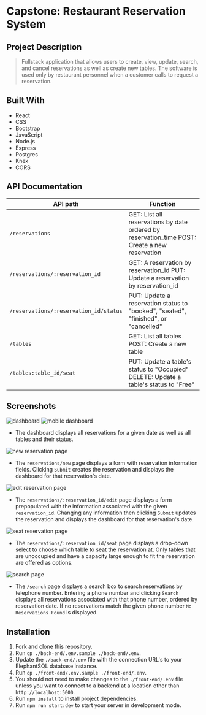 # Capstone: Restaurant Reservation System

## Project Description

> Fullstack application that allows users to create, view, update, search, and cancel reservations as well as create new tables.
> The software is used only by restaurant personnel when a customer calls to request a reservation.

## Built With
- React
- CSS
- Bootstrap
- JavaScript
- Node.js
- Express
- Postgres
- Knex
- CORS

## API Documentation

| API path                               | Function                                                                                                        |
| -------------------------------------- | --------------------------------------------------------------------------------------------------------------- |
| `/reservations`                        | GET: List all reservations by date ordered by reservation_time POST: Create a new reservation                   |
| `/reservations/:reservation_id`        | GET: A reservation by reservation_id PUT: Update a reservation by reservation_id                                |
| `/reservations/:reservation_id/status` | PUT: Update a reservation status to "booked", "seated", "finished", or "cancelled"                              |
| `/tables`                              | GET: List all tables POST: Create a new table                                                                   |
| `/tables:table_id/seat`                | PUT: Update a table's status to "Occupied" DELETE: Update a table's status to "Free"                            |

## Screenshots

![dashboard](./screenshots/Dashboard.png)
![mobile dashboard](./screenshots/DashboardMobile.png)
- The dashboard displays all reservations for a given date as well as all tables and their status.

![new reservation page](./screenshots/CreateResMobile.png)
- The `reservations/new` page displays a form with reservation information fields. Clicking `Submit` creates the reservation and displays the dashboard for that reservation's date.

![edit reservation page](./screenshots/DashboardMobile.png)
- The `reservations/:reservation_id/edit` page displays a form prepopulated with the information associated with the given `reservation_id`. Changing any information then clicking `Submit` updates the reservation and displays the dashboard for that reservation's date.

![seat reservation page](./screenshots/SeatRes.png)
- The `reservations/:reservation_id/seat` page displays a drop-down select to choose which table to seat the reservation at. Only tables that are unoccupied and have a capacity large enough to fit the reservation are offered as options.

![search page](./screenshots/DashboardMobile.png)
- The `/search` page displays a search box to search reservations by telephone number. Entering a phone number and clicking `Search` displays all reservations associated with that phone number, ordered by reservation date. If no reservations match the given phone number `No Reservations Found` is displayed.

## Installation

1. Fork and clone this repository.
1. Run `cp ./back-end/.env.sample ./back-end/.env`.
1. Update the `./back-end/.env` file with the connection URL's to your ElephantSQL database instance.
1. Run `cp ./front-end/.env.sample ./front-end/.env`.
1. You should not need to make changes to the `./front-end/.env` file unless you want to connect to a backend at a location other than `http://localhost:5000`.
1. Run `npm install` to install project dependencies.
1. Run `npm run start:dev` to start your server in development mode.
